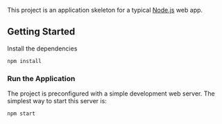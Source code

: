 This project is an application skeleton for a typical [Node.js](https://nodejs.org/) web app.

## Getting Started
Install the dependencies
```
npm install
```

### Run the Application

The project is preconfigured with a simple development web server. The simplest way to start this server is:

    npm start
